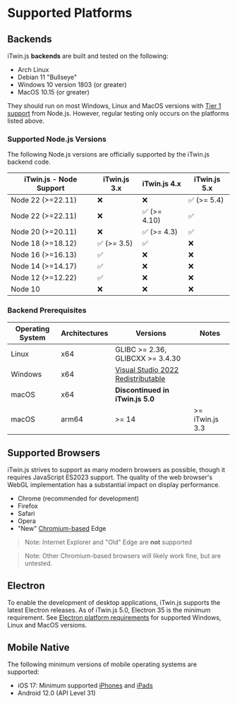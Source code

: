 # Supported Platforms

## Backends

iTwin.js **backends** are built and tested on the following:

- Arch Linux
- Debian 11 "Bullseye"
- Windows 10 version 1803 (or greater)
- MacOS 10.15 (or greater)

They should run on most Windows, Linux and MacOS versions with [Tier 1 support](https://github.com/nodejs/node/blob/master/BUILDING.md#platform-list) from Node.js. However, regular testing only occurs on the platforms listed above.

### Supported Node.js Versions

The following Node.js versions are officially supported by the iTwin.js backend code.

| iTwin.js - Node Support | iTwin.js 3.x | iTwin.js 4.x | iTwin.js 5.x |
| ----------------------- | ------------ | ------------ | ------------ |
| Node 22 (>=22.11)       | ❌           | ❌           | ✅ (>= 5.4) |
| Node 22 (>=22.11)       | ❌           | ✅ (>= 4.10) | ✅          |
| Node 20 (>=20.11)       | ❌           | ✅ (>= 4.3)  | ✅          |
| Node 18 (>=18.12)       | ✅ (>= 3.5)  | ✅           | ❌          |
| Node 16 (>=16.13)       | ✅           | ❌           | ❌          |
| Node 14 (>=14.17)       | ✅           | ❌           | ❌          |
| Node 12 (>=12.22)       | ✅           | ❌           | ❌          |
| Node 10                 | ❌           | ❌           | ❌          |

### Backend Prerequisites

| Operating System | Architectures | Versions                                                                                                           | Notes           |
| ---------------- | ------------- | ------------------------------------------------------------------------------------------------------------------ | --------------- |
| Linux            | x64           | GLIBC >= 2.36, GLIBCXX >= 3.4.30                                                                                   |                 |
| Windows          | x64           | [Visual Studio 2022 Redistributable](https://learn.microsoft.com/en-us/cpp/windows/latest-supported-vc-redist?view=msvc-170#latest-microsoft-visual-c-redistributable-version) |                 |
| macOS            | x64           | **Discontinued in iTwin.js 5.0**                                                                                                  |                 |
| macOS            | arm64         | >= 14                                                                                                              | >= iTwin.js 3.3 |

## Supported Browsers

iTwin.js strives to support as many modern browsers as possible, though it requires JavaScript ES2023 support. The quality of the web browser's WebGL implementation has a substantial impact on display performance.

- Chrome (recommended for development)
- Firefox
- Safari
- Opera
- "New" [Chromium-based](https://www.microsoft.com/edge) Edge

> Note: Internet Explorer and "Old" Edge are **not** supported

> Note: Other Chromium-based browsers will likely work fine, but are untested.

## Electron

To enable the development of desktop applications, iTwin.js supports the latest Electron releases. As of iTwin.js 5.0, Electron 35 is the minimum requirement. See [Electron platform requirements](https://github.com/electron/electron/#platform-support) for supported Windows, Linux and MacOS versions.

## Mobile Native

The following minimum versions of mobile operating systems are supported:

- iOS 17: Minimum supported [iPhones](https://support.apple.com/guide/iphone/supported-models-iphe3fa5df43/17.0/ios/17.0) and [iPads](https://support.apple.com/guide/ipad/supported-models-ipad213a25b2/17.0/ipados/17.0)
- Android 12.0 (API Level 31)
